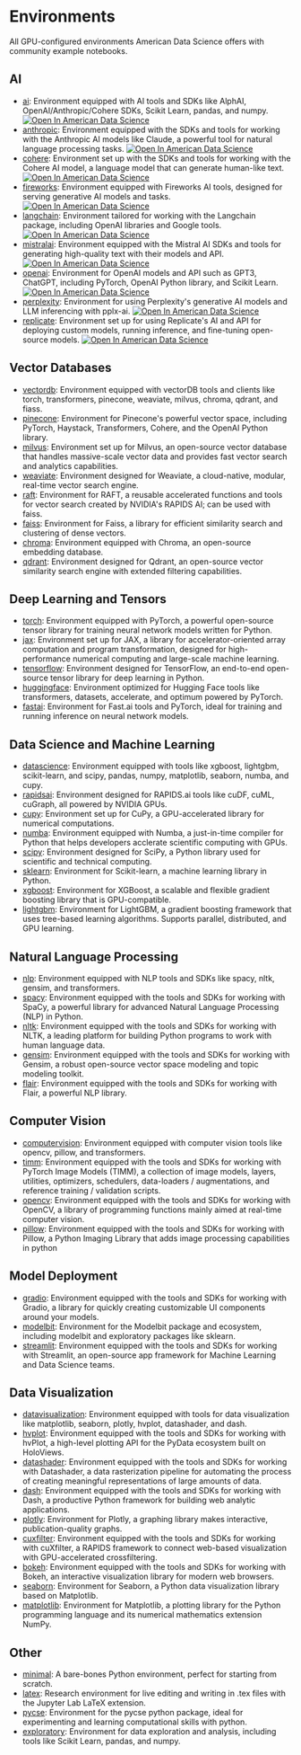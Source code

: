 # Environments

All GPU-configured environments American Data Science offers with community example notebooks.

## AI
- [ai](./ai): Environment equipped with AI tools and SDKs like AlphAI, OpenAI/Anthropic/Cohere SDKs, Scikit Learn, pandas, and numpy.
<a target="_blank" href="https://lab.amdatascience.com/hub/user-redirect/git-pull?repo=https%3A%2F%2Fgithub.com%2Famericandatascience%2Fenvironments&urlpath=lab%2Ftree%2Fenvironments%2Fai/quickstart.ipynb&branch=main"> <img src="https://dashboard.amdatascience.com/images/shieldio-badge.svg" alt="Open In American Data Science"/> </a>
- [anthropic](./anthropic): Environment equipped with the SDKs and tools for working with the Anthropic AI models like Claude, a powerful tool for natural language processing tasks.
<a target="_blank" href="https://lab.amdatascience.com/hub/user-redirect/git-pull?repo=https%3A%2F%2Fgithub.com%2Famericandatascience%2Fenvironments&urlpath=lab%2Ftree%2Fenvironments%2Fanthropic/quickstart.ipynb&branch=main"> <img src="https://dashboard.amdatascience.com/images/shieldio-badge.svg" alt="Open In American Data Science"/> </a>
- [cohere](./cohere): Environment set up with the SDKs and tools for working with the Cohere AI model, a language model that can generate human-like text.
<a target="_blank" href="https://lab.amdatascience.com/hub/user-redirect/git-pull?repo=https%3A%2F%2Fgithub.com%2Famericandatascience%2Fenvironments&urlpath=lab%2Ftree%2Fenvironments%2Fcohere/quickstart.ipynb&branch=main"> <img src="https://dashboard.amdatascience.com/images/shieldio-badge.svg" alt="Open In American Data Science"/> </a>
- [fireworks](./fireworks): Environment equipped with Fireworks AI tools, designed for serving generative AI models and tasks.
<a target="_blank" href="https://lab.amdatascience.com/hub/user-redirect/git-pull?repo=https%3A%2F%2Fgithub.com%2Famericandatascience%2Fenvironments&urlpath=lab%2Ftree%2Fenvironments%2Ffireworks/quickstart.ipynb&branch=main"> <img src="https://dashboard.amdatascience.com/images/shieldio-badge.svg" alt="Open In American Data Science"/> </a>
- [langchain](./langchain): Environment tailored for working with the Langchain package, including OpenAI libraries and Google tools.
<a target="_blank" href="https://lab.amdatascience.com/hub/user-redirect/git-pull?repo=https%3A%2F%2Fgithub.com%2Famericandatascience%2Fenvironments&urlpath=lab%2Ftree%2Fenvironments%2Flangchain/quickstart.ipynb&branch=main"> <img src="https://dashboard.amdatascience.com/images/shieldio-badge.svg" alt="Open In American Data Science"/> </a>
- [mistralai](./mistralai): Environment equipped with the Mistral AI SDKs and tools for generating high-quality text with their models and API.
<a target="_blank" href="https://lab.amdatascience.com/hub/user-redirect/git-pull?repo=https%3A%2F%2Fgithub.com%2Famericandatascience%2Fenvironments&urlpath=lab%2Ftree%2Fenvironments%2Fmistralai/quickstart.ipynb&branch=main"> <img src="https://dashboard.amdatascience.com/images/shieldio-badge.svg" alt="Open In American Data Science"/> </a>
- [openai](./openai): Environment for OpenAI models and API such as GPT3, ChatGPT, including PyTorch, OpenAI Python library, and Scikit Learn.
<a target="_blank" href="https://lab.amdatascience.com/hub/user-redirect/git-pull?repo=https%3A%2F%2Fgithub.com%2Famericandatascience%2Fenvironments&urlpath=lab%2Ftree%2Fenvironments%2Fopenai/quickstart.ipynb&branch=main"> <img src="https://dashboard.amdatascience.com/images/shieldio-badge.svg" alt="Open In American Data Science"/> </a>
- [perplexity](./perplexity): Environment for using Perplexity's generative AI models and LLM inferencing with pplx-ai.
<a target="_blank" href="https://lab.amdatascience.com/hub/user-redirect/git-pull?repo=https%3A%2F%2Fgithub.com%2Famericandatascience%2Fenvironments&urlpath=lab%2Ftree%2Fenvironments%2Fperplexity/quickstart.ipynb&branch=main"> <img src="https://dashboard.amdatascience.com/images/shieldio-badge.svg" alt="Open In American Data Science"/> </a>
- [replicate](./replicate): Environment set up for using Replicate's AI and API for deploying custom models, running inference, and fine-tuning open-source models.
<a target="_blank" href="https://lab.amdatascience.com/hub/user-redirect/git-pull?repo=https%3A%2F%2Fgithub.com%2Famericandatascience%2Fenvironments&urlpath=lab%2Ftree%2Fenvironments%2Freplicate/quickstart.ipynb&branch=main"> <img src="https://dashboard.amdatascience.com/images/shieldio-badge.svg" alt="Open In American Data Science"/> </a>

## Vector Databases
- [vectordb](./vectordb): Environment equipped with vectorDB tools and clients like torch, transformers, pinecone, weaviate, milvus, chroma, qdrant, and fiass.
- [pinecone](./pinecone): Environment for Pinecone's powerful vector space, including PyTorch, Haystack, Transformers, Cohere, and the OpenAI Python library.
- [milvus](./milvus): Environment set up for Milvus, an open-source vector database that handles massive-scale vector data and provides fast vector search and analytics capabilities.
- [weaviate](./weaviate): Environment designed for Weaviate, a cloud-native, modular, real-time vector search engine.
- [raft](./raft): Environment for RAFT, a reusable accelerated functions and tools for vector search created by NVIDIA's RAPIDS AI; can be used with faiss.
- [faiss](./faiss): Environment for Faiss, a library for efficient similarity search and clustering of dense vectors.
- [chroma](./chroma): Environment equipped with Chroma, an open-source embedding database.
- [qdrant](./qdrant): Environment designed for Qdrant, an open-source vector similarity search engine with extended filtering capabilities.

## Deep Learning and Tensors
- [torch](./torch): Environment equipped with PyTorch, a powerful open-source tensor library for training neural network models written for Python.
- [jax](./jax): Environment set up for JAX, a library for accelerator-oriented array computation and program transformation, designed for high-performance numerical computing and large-scale machine learning.
- [tensorflow](./tensorflow): Environment designed for TensorFlow, an end-to-end open-source tensor library for deep learning in Python.
- [huggingface](./huggingface): Environment optimized for Hugging Face tools like transformers, datasets, accelerate, and optimum powered by PyTorch.
- [fastai](./fastai): Environment for Fast.ai tools and PyTorch, ideal for training and running inference on neural network models.

## Data Science and Machine Learning
- [datascience](./datascience): Environment equipped with tools like xgboost, lightgbm, scikit-learn, and scipy, pandas, numpy, matplotlib, seaborn, numba, and cupy.
- [rapidsai](./rapidsai): Environment designed for RAPIDS.ai tools like cuDF, cuML, cuGraph, all powered by NVIDIA GPUs.
- [cupy](./cupy): Environment set up for CuPy, a GPU-accelerated library for numerical computations.
- [numba](./numba): Environment equipped with Numba, a just-in-time compiler for Python that helps developers acclerate scientific computing with GPUs.
- [scipy](./scipy): Environment designed for SciPy, a Python library used for scientific and technical computing.
- [sklearn](./sklearn): Environment for Scikit-learn, a machine learning library in Python.
- [xgboost](./xgboost): Environment for XGBoost, a scalable and flexible gradient boosting library that is GPU-compatible.
- [lightgbm](./lightgbm): Environment for LightGBM, a gradient boosting framework that uses tree-based learning algorithms. Supports parallel, distributed, and GPU learning.

## Natural Language Processing
- [nlp](./nlp): Environment equipped with NLP tools and SDKs like spacy, nltk, gensim, and transformers.
- [spacy](./spacy): Environment equipped with the tools and SDKs for working with SpaCy, a powerful library for advanced Natural Language Processing (NLP) in Python.
- [nltk](./nltk): Environment equipped with the tools and SDKs for working with NLTK, a leading platform for building Python programs to work with human language data.
- [gensim](./gensim): Environment equipped with the tools and SDKs for working with Gensim, a robust open-source vector space modeling and topic modeling toolkit.
- [flair](./flair): Environment equipped with the tools and SDKs for working with Flair, a powerful NLP library.

## Computer Vision
- [computervision](./computervision): Environment equipped with computer vision tools like opencv, pillow, and transformers.
- [timm](./timm): Environment equipped with the tools and SDKs for working with PyTorch Image Models (TIMM), a collection of image models, layers, utilities, optimizers, schedulers, data-loaders / augmentations, and reference training / validation scripts.
- [opencv](./opencv): Environment equipped with the tools and SDKs for working with OpenCV, a library of programming functions mainly aimed at real-time computer vision.
- [pillow](./pillow): Environment equipped with the tools and SDKs for working with Pillow, a Python Imaging Library that adds image processing capabilities in python

## Model Deployment
- [gradio](./gradio): Environment equipped with the tools and SDKs for working with Gradio, a library for quickly creating customizable UI components around your models.
- [modelbit](./modelbit): Environment for the Modelbit package and ecosystem, including modelbit and exploratory packages like sklearn.
- [streamlit](./streamlit): Environment equipped with the tools and SDKs for working with Streamlit, an open-source app framework for Machine Learning and Data Science teams.

## Data Visualization
- [datavisualization](./datavisualization): Environment equipped with tools for data visualization like matplotlib, seaborn, plotly, hvplot, datashader, and dash.
- [hvplot](./hvplot): Environment equipped with the tools and SDKs for working with hvPlot, a high-level plotting API for the PyData ecosystem built on HoloViews.
- [datashader](./datashader): Environment equipped with the tools and SDKs for working with Datashader, a data rasterization pipeline for automating the process of creating meaningful representations of large amounts of data.
- [dash](./dash): Environment equipped with the tools and SDKs for working with Dash, a productive Python framework for building web analytic applications.
- [plotly](./plotly): Environment for Plotly, a graphing library makes interactive, publication-quality graphs.
- [cuxfilter](./cuxfilter): Environment equipped with the tools and SDKs for working with cuXfilter, a RAPIDS framework to connect web-based visualization with GPU-accelerated crossfiltering.
- [bokeh](./bokeh): Environment equipped with the tools and SDKs for working with Bokeh, an interactive visualization library for modern web browsers.
- [seaborn](./seaborn): Environment for Seaborn, a Python data visualization library based on Matplotlib.
- [matplotlib](./matplotlib): Environment for Matplotlib, a plotting library for the Python programming language and its numerical mathematics extension NumPy.


## Other
- [minimal](./minimal): A bare-bones Python environment, perfect for starting from scratch.
- [latex](./latex): Research environment for live editing and writing in .tex files with the Jupyter Lab LaTeX extension.
- [pycse](./pycse): Environment for the pycse python package, ideal for experimenting and learning computational skills with python.
- [exploratory](./exploratory): Environment for data exploration and analysis, including tools like Scikit Learn, pandas, and numpy.
